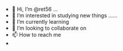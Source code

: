 - 👋 Hi, I’m @ret56 ...
- 👀 I’m interested in studying new things ......
- 🌱 I’m currently learning 
- 💞️ I’m looking to collaborate on 
- 📫 How to reach me 
- 

<!---
ret56/ret56 is a ✨ special ✨ repository because its `README.md` (this file) appears on your GitHub profile.
You can click the Preview link to take a look at your changes.
--->
